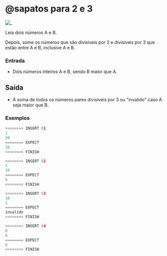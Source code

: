 # @sapatos para 2 e 3

![_](https://raw.githubusercontent.com/qxcodefup/arcade/master/base/sapatos/cover.jpg)

Leia dois números A e B.

Depois, some os números que são divisíveis por 2 e divisíveis por 3 que estão entre A e B, inclusive A e B.

### Entrada

- Dois números inteiros A e B, sendo B maior que A.

## Saída

- A soma de todos os números pares divisíveis por 3 ou "invalido" caso A seja maior que B.

### Exemplos

``` py
>>>>>>>> INSERT 01
1
20
======== EXPECT
36
<<<<<<<< FINISH
```

```py
>>>>>>>> INSERT 02
1
10
======== EXPECT
6
<<<<<<<< FINISH
```

```py
>>>>>>>> INSERT 03
10
1
======== EXPECT
invalido
<<<<<<<< FINISH
```

```py
>>>>>>>> INSERT 04
6
6
======== EXPECT
6
<<<<<<<< FINISH
```
